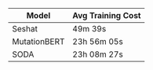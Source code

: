 | Model         | Avg Training Cost |
|---------------|-------------------|
| Seshat        | 49m 39s           |  
| MutationBERT  | 23h 56m 05s       | 
| SODA          | 23h 08m 27s       | 
